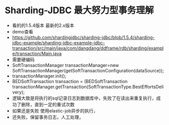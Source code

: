 # Sharding-JDBC 最大努力型事务理解
* 看的的1.5.4版本 最新的2.x版本
* demo查看
* https://github.com/shardingjdbc/sharding-jdbc/blob/1.5.4/sharding-jdbc-example/sharding-jdbc-example-jdbc-transaction/src/main/java/com/dangdang/ddframe/rdb/sharding/example/transaction/Main.java
* 需要硬编码
* SoftTransactionManager transactionManager=new SoftTransactionManager(getSoftTransactionConfiguration(dataSource));
* transactionManager.init();
* BEDSoftTransaction transaction = (BEDSoftTransaction transactionManager.getTransaction(SoftTransactionType.BestEffortsDelivery);
* 逻辑大致是将执行的sql记录日志到数据库中，失败了在读出来重复执行，成功了删除，直到一定的重试次数
* 如果还是失败 使用elastic-job异步的执行，
* 还失败，保留事务日志，人工处理，